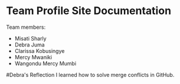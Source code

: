 # Team Profile Site Documentation
Team members:
- Misati Sharly
- Debra Juma
- Clarissa Kobusingye
- Mercy Mwaniki
- Wangondu Mercy Mumbi

#Debra's Reflection
I learned how to solve merge conflicts in GitHub. 